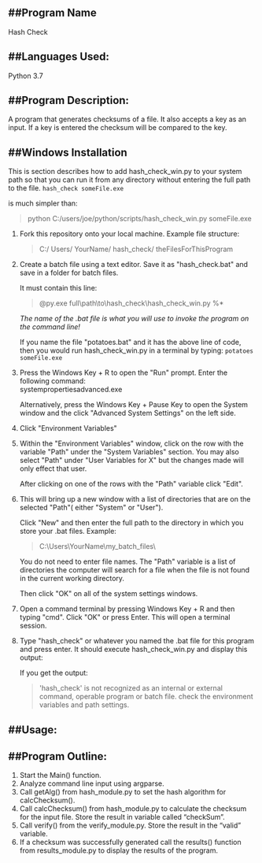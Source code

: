 ##Program Name
---
Hash Check

##Languages Used:
---
Python 3.7

##Program Description:
---
A program that generates checksums of a file. It also accepts a key as an input. If a key is entered the checksum will be compared to the key.

##Windows Installation
---

This is section describes how to add hash_check_win.py to your system path so that you can run it from any directory without entering the full path to the file.
```hash_check someFile.exe```

is much simpler than: 

> python C:/users/joe/python/scripts/hash_check_win.py someFile.exe  

1. Fork this repository onto your local machine. Example file structure:
    > C:/ Users/ YourName/ hash_check/ theFilesForThisProgram

2. Create a batch file using a text editor. Save it as "hash_check.bat" and save in a folder for batch files.  

    It must contain this line:  
    > @py.exe full\path\to\hash_check\hash_check_win.py %*    

    *The name of the .bat file is what you will use to invoke the program on the command line!*

    If you name the file "potatoes.bat" and it has the above line of code, then you would run hash_check_win.py in a terminal by typing:
    ```potatoes someFile.exe```

3. Press the Windows Key + R to open the "Run" prompt. Enter the following command:  
    systempropertiesadvanced.exe

    Alternatively, press the Windows Key + Pause Key to open the System window and the click "Advanced System Settings" on the left side.

4. Click "Environment Variables"

5.  Within the "Environment Variables" window, click on the row with the variable "Path" under the "System Variables" section. You may also select "Path" under "User Variables for X" but the changes made will only effect that user.  

    After clicking on one of the rows with the "Path" variable click "Edit".

6. This will bring up a new window with a list of directories that are on the selected "Path"( either "System" or "User").

    Click "New" and then enter the full path to the directory in which you store your .bat files. 
    Example:
    > C:\Users\YourName\my_batch_files\

    You do not need to enter file names. The "Path" variable is a list of directories the computer will search for a file when the file is not found in the current working directory.

    Then click "OK" on all of the system settings windows.

7. Open a command terminal by pressing Windows Key + R and then typing "cmd". Click "OK" or press Enter. This will open a terminal session.

8. Type "hash_check" or whatever you named the .bat file for this program and press enter. It should execute hash_check_win.py and display this output:

    If you get the output:
    > 'hash_check' is not recognized as an internal or external command, operable program or batch file.
    check the environment variables and path settings.


##Usage:
---


##Program Outline:
---

1. Start the Main() function.
2. Analyze command line input using argparse.
3. Call getAlg() from hash_module.py to set the hash algorithm for calcChecksum().
4. Call calcChecksum() from hash_module.py to calculate the checksum for the input file. Store the result in variable called “checkSum”.
5. Call verify() from the verify_module.py. Store the result in the “valid” variable.
6. If a checksum was successfully generated call the results() function from results_module.py to display the results of the program.

